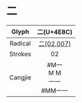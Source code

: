 
# 二

|  Glyph  |         二(U+4E8C)         |
| :-----: | :-----------------------: |
| Radical | [二(02,007)](二(02,007).md) |
| Strokes |            02             |
| Cangjie | #M一<br>M M<br>一一<br>#MM一一 |
